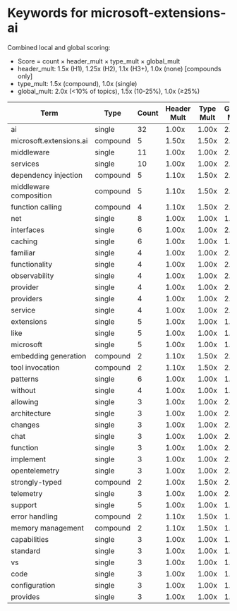 # Keywords for microsoft-extensions-ai

Combined local and global scoring:
- Score = count × header_mult × type_mult × global_mult
- header_mult: 1.5x (H1), 1.25x (H2), 1.1x (H3+), 1.0x (none) [compounds only]
- type_mult: 1.5x (compound), 1.0x (single)
- global_mult: 2.0x (<10% of topics), 1.5x (10-25%), 1.0x (≥25%)

| Term | Type | Count | Header Mult | Type Mult | Global Mult | Score |
|------|------|-------|-------------|-----------|-------------|-------|
| ai | single | 32 | 1.00x | 1.00x | 2.0x | 64.000 |
| microsoft.extensions.ai | compound | 5 | 1.50x | 1.50x | 2.0x | 22.500 |
| middleware | single | 11 | 1.00x | 1.00x | 2.0x | 22.000 |
| services | single | 10 | 1.00x | 1.00x | 2.0x | 20.000 |
| dependency injection | compound | 5 | 1.10x | 1.50x | 2.0x | 16.500 |
| middleware composition | compound | 5 | 1.10x | 1.50x | 2.0x | 16.500 |
| function calling | compound | 4 | 1.10x | 1.50x | 2.0x | 13.200 |
| net | single | 8 | 1.00x | 1.00x | 1.5x | 12.000 |
| interfaces | single | 6 | 1.00x | 1.00x | 2.0x | 12.000 |
| caching | single | 6 | 1.00x | 1.00x | 1.5x | 9.000 |
| familiar | single | 4 | 1.00x | 1.00x | 2.0x | 8.000 |
| functionality | single | 4 | 1.00x | 1.00x | 2.0x | 8.000 |
| observability | single | 4 | 1.00x | 1.00x | 2.0x | 8.000 |
| provider | single | 4 | 1.00x | 1.00x | 2.0x | 8.000 |
| providers | single | 4 | 1.00x | 1.00x | 2.0x | 8.000 |
| service | single | 4 | 1.00x | 1.00x | 2.0x | 8.000 |
| extensions | single | 5 | 1.00x | 1.00x | 1.5x | 7.500 |
| like | single | 5 | 1.00x | 1.00x | 1.5x | 7.500 |
| microsoft | single | 5 | 1.00x | 1.00x | 1.5x | 7.500 |
| embedding generation | compound | 2 | 1.10x | 1.50x | 2.0x | 6.600 |
| tool invocation | compound | 2 | 1.10x | 1.50x | 2.0x | 6.600 |
| patterns | single | 6 | 1.00x | 1.00x | 1.0x | 6.000 |
| without | single | 4 | 1.00x | 1.00x | 1.5x | 6.000 |
| allowing | single | 3 | 1.00x | 1.00x | 2.0x | 6.000 |
| architecture | single | 3 | 1.00x | 1.00x | 2.0x | 6.000 |
| changes | single | 3 | 1.00x | 1.00x | 2.0x | 6.000 |
| chat | single | 3 | 1.00x | 1.00x | 2.0x | 6.000 |
| function | single | 3 | 1.00x | 1.00x | 2.0x | 6.000 |
| implement | single | 3 | 1.00x | 1.00x | 2.0x | 6.000 |
| opentelemetry | single | 3 | 1.00x | 1.00x | 2.0x | 6.000 |
| strongly-typed | compound | 2 | 1.00x | 1.50x | 2.0x | 6.000 |
| telemetry | single | 3 | 1.00x | 1.00x | 2.0x | 6.000 |
| support | single | 5 | 1.00x | 1.00x | 1.0x | 5.000 |
| error handling | compound | 2 | 1.10x | 1.50x | 1.5x | 4.950 |
| memory management | compound | 2 | 1.10x | 1.50x | 1.5x | 4.950 |
| capabilities | single | 3 | 1.00x | 1.00x | 1.5x | 4.500 |
| standard | single | 3 | 1.00x | 1.00x | 1.5x | 4.500 |
| vs | single | 3 | 1.00x | 1.00x | 1.5x | 4.500 |
| code | single | 3 | 1.00x | 1.00x | 1.0x | 3.000 |
| configuration | single | 3 | 1.00x | 1.00x | 1.0x | 3.000 |
| provides | single | 3 | 1.00x | 1.00x | 1.0x | 3.000 |
